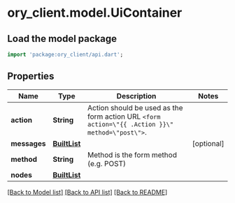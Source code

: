 # ory_client.model.UiContainer

## Load the model package
```dart
import 'package:ory_client/api.dart';
```

## Properties
Name | Type | Description | Notes
------------ | ------------- | ------------- | -------------
**action** | **String** | Action should be used as the form action URL `<form action=\"{{ .Action }}\" method=\"post\">`. | 
**messages** | [**BuiltList<UiText>**](UiText.md) |  | [optional] 
**method** | **String** | Method is the form method (e.g. POST) | 
**nodes** | [**BuiltList<UiNode>**](UiNode.md) |  | 

[[Back to Model list]](../README.md#documentation-for-models) [[Back to API list]](../README.md#documentation-for-api-endpoints) [[Back to README]](../README.md)


